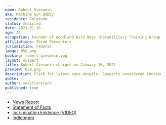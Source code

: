 ```yaml
---
name: Robert Gieswein
aka: Machine Gun Bobby
residence: Colorado
status: Indicted
date: 2021-01-16
age: 24
occupation: Founder of Woodland Wild Dogs (Paramilitary Training Group)
affiliations: Three Percenters
jurisdiction: Federal
image: 058.png
booking: robert-gieswein.jpg
layout: suspect
title: Robert Gieswein charged on January 16, 2021
preview: 058.png
description: Click for latest case details. Suspects considered innocent until proven guilty.
quote:
author: seditiontrack
published: true
---
```


- [News Report](https://www.denverpost.com/2021/01/18/colorado-us-capitol-riot-robert-gieswein/)
- [Statement of Facts](https://www.justice.gov/opa/page/file/1360831/download)
- [Incriminating Evidence (VIDEO)](https://twitter.com/Cleavon_MD/status/1352172510603689991?s=20)
- [Indictment](https://www.justice.gov/opa/page/file/1361206/download)